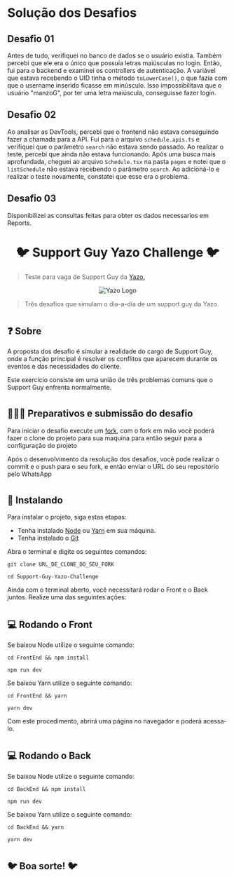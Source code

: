 # Solução dos Desafios
## Desafio 01
Antes de tudo, verifiquei no banco de dados se o usuário existia. Também percebi que ele era o único que possuía letras maiúsculas no login. Então, fui para o backend e examinei os controllers de autenticação. A variável que estava recebendo o UID tinha o método `toLowerCase()`, o que fazia com que o username inserido ficasse em minúsculo. Isso impossibilitava que o usuário "manzoG", por ter uma letra maiúscula, conseguisse fazer login.

## Desafio 02
Ao analisar as DevTools, percebi que o frontend não estava conseguindo fazer a chamada para a API. Fui para o arquivo `schedule.apis.ts` e verifiquei que o parâmetro `search` não estava sendo passado. Ao realizar o teste, percebi que ainda não estava funcionando. Após uma busca mais aprofundada, cheguei ao arquivo `Schedule.tsx` na pasta `pages` e notei que o `listSchedule` não estava recebendo o parâmetro `search`. Ao adicioná-lo e realizar o teste novamente, constatei que esse era o problema.

## Desafio 03
Disponibilizei as consultas feitas para obter os dados necessarios em Reports.


<h1 align="center">
🐦 Support Guy Yazo Challenge 🐦
</h1>

> Teste para vaga de Support Guy da <a href="https://www.yazo.com.br/">Yazo.</a>

<div align="center">
<img src="https://user-images.githubusercontent.com/95248203/236875042-9e75626f-de17-46f1-87e0-04297a71d5ef.png" alt="Yazo Logo">
</div>

> Três desafios que simulam o dia-a-dia de um support guy da Yazo.

#

## ❓ Sobre

A proposta dos desafio é simular a realidade do cargo de Support Guy, onde a função principal é resolver os conflitos que aparecem durante os eventos e das necessidades do cliente.

Este exercício consiste em uma união de três problemas comuns que o Support Guy enfrenta normalmente.

#
## 👨🏼‍💻 Preparativos e submissão do desafio

Para iniciar o desafio execute um [fork](https://github.com/Yazo-Connecting-Experiences/Support-Guy-Yazo-Challenge/fork), com o fork em mão você poderá fazer o clone do projeto para sua maquina para então seguir para a configuração do projeto

Após o desenvolvimento da resolução dos desafios, você pode realizar o commit e o push para o seu fork, e então enviar o URL do seu repositório pelo WhatsApp


#



## 🚀 Instalando

Para instalar o projeto, siga estas etapas:

- Tenha instalado <a href="https://nodejs.org/en/download/">Node</a> ou <a href="https://classic.yarnpkg.com/en/docs/install">Yarn</a> em sua máquina.
- Tenha instalado o <a href="https://git-scm.com/downloads">Git</a>

Abra o terminal e digite os seguintes comandos:

```
git clone URL_DE_CLONE_DO_SEU_FORK

cd Support-Guy-Yazo-Challenge
```

Ainda com o terminal aberto, você necessitará rodar o Front e o Back juntos. Realize uma das seguintes ações:

#

## 💻️ Rodando o Front


Se baixou Node utilize o seguinte comando:

```
cd FrontEnd && npm install

npm run dev
```

Se baixou Yarn utilize o seguinte comando:

```
cd FrontEnd && yarn

yarn dev
```

Com este procedimento, abrirá uma página no navegador e poderá acessa-lo.

#

## 💻️ Rodando o Back

Se baixou Node utilize o seguinte comando:

```
cd BackEnd && npm install

npm run dev
```

Se baixou Yarn utilize o seguinte comando:

```
cd BackEnd && yarn

yarn dev
```


#
## 🐦 Boa sorte! 🐦
